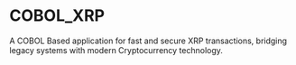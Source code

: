 # COBOL_XRP
A COBOL Based application for fast and secure XRP transactions, bridging legacy systems with modern Cryptocurrency technology.
